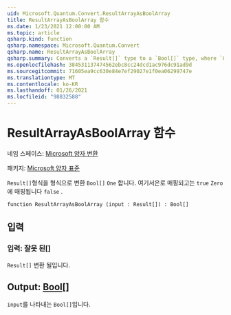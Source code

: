 ```yaml
---
uid: Microsoft.Quantum.Convert.ResultArrayAsBoolArray
title: ResultArrayAsBoolArray 함수
ms.date: 1/23/2021 12:00:00 AM
ms.topic: article
qsharp.kind: function
qsharp.namespace: Microsoft.Quantum.Convert
qsharp.name: ResultArrayAsBoolArray
qsharp.summary: Converts a `Result[]` type to a `Bool[]` type, where `One` is mapped to `true` and `Zero` is mapped to `false`.
ms.openlocfilehash: 384531137474562ebc8cc24dcd1ac976dc91ad9d
ms.sourcegitcommit: 71605ea9cc630e84e7ef29027e1f0ea06299747e
ms.translationtype: MT
ms.contentlocale: ko-KR
ms.lasthandoff: 01/26/2021
ms.locfileid: "98832588"
---
```

# <a name="resultarrayasboolarray-function"></a>ResultArrayAsBoolArray 함수

네임 스페이스: [Microsoft 양자 변환](xref:Microsoft.Quantum.Convert)

패키지: [Microsoft 양자 표준](https://nuget.org/packages/Microsoft.Quantum.Standard)


`Result[]`형식을 형식으로 변환 `Bool[]` `One` 합니다. 여기서은로 매핑되고는 `true` `Zero` 에 매핑됩니다 `false` .

```qsharp
function ResultArrayAsBoolArray (input : Result[]) : Bool[]
```


## <a name="input"></a>입력

### <a name="input--__invalidresult__"></a>입력: __잘못 <Result> 된__[]

`Result[]` 변환 될입니다.



## <a name="output--bool"></a>Output: [Bool](xref:microsoft.quantum.lang-ref.bool)[]

`input`를 나타내는 `Bool[]`입니다.